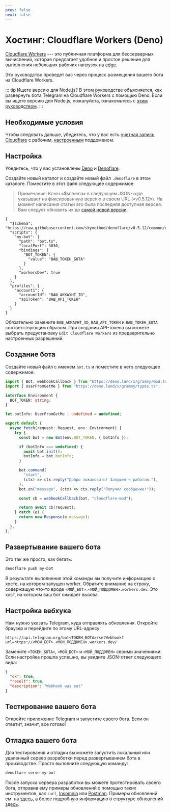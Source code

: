 ```yaml
---
prev: false
next: false
---
```


# Хостинг: Cloudflare Workers (Deno)

[Cloudflare Workers](https://workers.cloudflare.com) --- это публичная платформа
для бессерверных вычислений, которая предлагает удобное и простое решение для
выполнения небольших рабочих нагрузок на
[edge](https://en.wikipedia.org/wiki/Edge_computing).

Это руководство проведет вас через процесс размещения вашего бота на Cloudflare
Workers.

::: tip Ищете версию для Node.js? В этом руководстве объясняется, как развернуть
бота Telegram на Cloudflare Workers с помощью Deno. Если вы ищете версию для
Node.js, пожалуйста, ознакомьтесь с
[этим руководством](./cloudflare-workers-nodejs).
:::

## Необходимые условия

Чтобы следовать дальше, убедитесь, что у вас есть
[учетная запись Cloudflare](https://dash.cloudflare.com/login) с рабочим,
[настроенным](https://dash.cloudflare.com/?account=workers) поддоменом.

## Настройка

Убедитесь, что у вас установлены [Deno](https://deno.com) и
[Denoflare](https://denoflare.dev).

Создайте новый каталог и создайте новый файл `.denoflare` в этом каталоге.
Поместите в этот файл следующее содержимое:

> Примечание: Ключ «$schema» в следующем JSON-коде указывает на фиксированную
> версию в своем URL («v0.5.12»). На момент написания статьи это была последняя
> доступная версия. Вам следует обновить их до
> [самой новой версии](https://github.com/skymethod/denoflare/releases).

```json{2,9,17-18}
{
  "$schema": "https://raw.githubusercontent.com/skymethod/denoflare/v0.5.12/common/config.schema.json",
  "scripts": {
    "my-bot": {
      "path": "bot.ts",
      "localPort": 3030,
      "bindings": {
        "BOT_TOKEN": {
          "value": "ВАШ_ТОКЕН_БОТА"
        }
      },
      "workersDev": true
    }
  },
  "profiles": {
    "account1": {
      "accountId": "ВАШ_АККАУНТ_ID",
      "apiToken": "ВАШ_API_ТОКЕН"
    }
  }
}
```

Обязательно замените `ВАШ_АККАУНТ_ID`, `ВАШ_API_ТОКЕН` и `ВАШ_ТОКЕН_БОТА`
соответствующим образом. При создании API-токена вы можете выбрать предустановку
`Edit Cloudflare Workers` из предварительно настроенных разрешений.

## Создание бота

Создайте новый файл с именем `bot.ts` и поместите в него следующее содержимое:

```ts
import { Bot, webhookCallback } from "https://deno.land/x/grammy/mod.ts";
import { UserFromGetMe } from "https://deno.land/x/grammy/types.ts";

interface Environment {
  BOT_TOKEN: string;
}

let botInfo: UserFromGetMe | undefined = undefined;

export default {
  async fetch(request: Request, env: Environment) {
    try {
      const bot = new Bot(env.BOT_TOKEN, { botInfo });

      if (botInfo === undefined) {
        await bot.init();
        botInfo = bot.botInfo;
      }

      bot.command(
        "start",
        (ctx) => ctx.reply("Добро пожаловать! Запущен и работаю."),
      );
      bot.on("message", (ctx) => ctx.reply("Получил сообщение!"));

      const cb = webhookCallback(bot, "cloudflare-mod");

      return await cb(request);
    } catch (e) {
      return new Response(e.message);
    }
  },
};
```

## Развертывание вашего бота

Это так же просто, как бегать:

```sh
denoflare push my-bot
```

В результате выполнения этой команды вы получите информацию о хосте, на котором
запущен worker. Обратите внимание на строку, содержащую что-то вроде
`<МОЙ_БОТ>.<МОЙ_ПОДДОМЕН>.workers.dev`. Это хост, на котором ваш бот ожидает
вызова.

## Настройка вебхука

Нам нужно указать Telegram, куда отправлять обновления. Откройте браузер и
перейдите по этому URL-адресу:

```text
https://api.telegram.org/bot<ТОКЕН_БОТА>/setWebhook?url=https://<МОЙ_БОТ>.<МОЙ_ПОДДОМЕН>.workers.dev/
```

Замените `<ТОКЕН_БОТА>`, `<МОЙ_БОТ>` и `<МОЙ_ПОДДОМЕН>` своими значениями. Если
настройка прошла успешно, вы увидите JSON-ответ следующего вида:

```json
{
  "ok": true,
  "result": true,
  "description": "Webhook was set"
}
```

## Тестирование вашего бота

Откройте приложение Telegram и запустите своего бота. Если он ответит, значит,
все готово!

## Отладка вашего бота

Для тестирования и отладки вы можете запустить локальный или удаленный сервер
разработки перед развертыванием бота в производстве. Просто выполните следующую
команду:

```sh
denoflare serve my-bot
```

После запуска сервера разработки вы можете протестировать своего бота, отправив
ему примеры обновлений с помощью таких инструментов, как `curl`,
[Insomnia](https://insomnia.rest) или [Postman](https://postman.com). Примеры
обновлений см. на
[здесь](https://core.telegram.org/bots/webhooks#testing-your-bot-with-updates),
а более подробную информацию о структуре обновлений
[здесь](https://core.telegram.org/bots/api#update).
